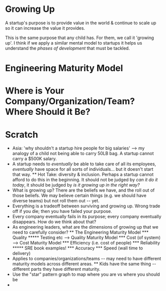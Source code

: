 # Growing Up
A startup's purpose is to provide value in the world & continue to scale up so it can increase the value it provides.

This is the same purpose that any child has. For them, we call it 'growing up'. I think if we apply a similar mental model to startups it helps us understand the *phases of development* that must be tackled.

# Engineering Maturity Model

# Where is Your Company/Organization/Team? Where Should it Be?



# Scratch
* Asia: 'why shouldn't a startup hire people for big salaries' --> my analogy of a child not being able to carry 50LB bag. A startup cannot carry a $500K salary.
* A startup needs to *eventually* be able to take care of all its employees, *eventually* have space for all sorts of individuals... but it doesn't start that way. 
** Hot Take: diversity & inclusion. Perhaps a startup cannot afford to do this in the beginning. It should not be judged by *can it do it today*, it should be judged by *is it growing up in the right way?*
* What is growing up? There are the beliefs we have, and the roll out of those beliefs. We may believe certain things (e.g. we should have diverse teams) but not roll them out -- yet. 
* Everything is a tradeoff between surviving and growing up. Wrong trade off if you die; then you have failed your purpose.
* Every company eventually fails in its purpose; every company eventually disappears. How do we think about that?
* As engineering leaders, what are the dimensions of growing up that we need to carefully consider?
** The Engineering Maturity Model
*** Quality
***** Testing etc --> Quality Maturity Model
*** Cost (of system) --> Cost Maturity Model
*** Efficiency (i.e. cost of people)
*** Reliability
***** SRE book examples!
*** Accuracy
*** Speed (wall time to delivery)
* Applies to companies/organizations/teams -- may need to have different maturity models across different areas.
** Kids have the same thing -- different parts they have different maturity.
* Use the "star" pattern graph to map where you are vs where you should be
* 